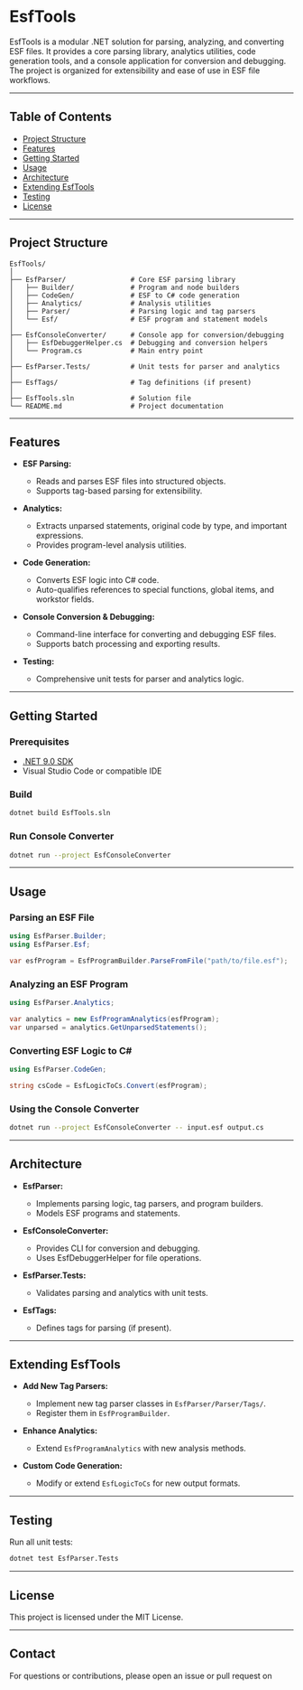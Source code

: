 # EsfTools

EsfTools is a modular .NET solution for parsing, analyzing, and converting ESF files. It provides a core parsing library, analytics utilities, code generation tools, and a console application for conversion and debugging. The project is organized for extensibility and ease of use in ESF file workflows.

---

## Table of Contents

- [Project Structure](#project-structure)
- [Features](#features)
- [Getting Started](#getting-started)
- [Usage](#usage)
- [Architecture](#architecture)
- [Extending EsfTools](#extending-esftools)
- [Testing](#testing)
- [License](#license)

---

## Project Structure

```
EsfTools/
│
├── EsfParser/                # Core ESF parsing library
│   ├── Builder/              # Program and node builders
│   ├── CodeGen/              # ESF to C# code generation
│   ├── Analytics/            # Analysis utilities
│   ├── Parser/               # Parsing logic and tag parsers
│   └── Esf/                  # ESF program and statement models
│
├── EsfConsoleConverter/      # Console app for conversion/debugging
│   ├── EsfDebuggerHelper.cs  # Debugging and conversion helpers
│   └── Program.cs            # Main entry point
│
├── EsfParser.Tests/          # Unit tests for parser and analytics
│
├── EsfTags/                  # Tag definitions (if present)
│
├── EsfTools.sln              # Solution file
└── README.md                 # Project documentation
```

---

## Features

- **ESF Parsing:**  
  - Reads and parses ESF files into structured objects.
  - Supports tag-based parsing for extensibility.

- **Analytics:**  
  - Extracts unparsed statements, original code by type, and important expressions.
  - Provides program-level analysis utilities.

- **Code Generation:**  
  - Converts ESF logic into C# code.
  - Auto-qualifies references to special functions, global items, and workstor fields.

- **Console Conversion & Debugging:**  
  - Command-line interface for converting and debugging ESF files.
  - Supports batch processing and exporting results.

- **Testing:**  
  - Comprehensive unit tests for parser and analytics logic.

---

## Getting Started

### Prerequisites

- [.NET 9.0 SDK](https://dotnet.microsoft.com/download/dotnet/9.0)
- Visual Studio Code or compatible IDE

### Build

```sh
dotnet build EsfTools.sln
```

### Run Console Converter

```sh
dotnet run --project EsfConsoleConverter
```

---

## Usage

### Parsing an ESF File

```csharp
using EsfParser.Builder;
using EsfParser.Esf;

var esfProgram = EsfProgramBuilder.ParseFromFile("path/to/file.esf");
```

### Analyzing an ESF Program

```csharp
using EsfParser.Analytics;

var analytics = new EsfProgramAnalytics(esfProgram);
var unparsed = analytics.GetUnparsedStatements();
```

### Converting ESF Logic to C#

```csharp
using EsfParser.CodeGen;

string csCode = EsfLogicToCs.Convert(esfProgram);
```

### Using the Console Converter

```sh
dotnet run --project EsfConsoleConverter -- input.esf output.cs
```

---

## Architecture

- **EsfParser:**  
  - Implements parsing logic, tag parsers, and program builders.
  - Models ESF programs and statements.

- **EsfConsoleConverter:**  
  - Provides CLI for conversion and debugging.
  - Uses EsfDebuggerHelper for file operations.

- **EsfParser.Tests:**  
  - Validates parsing and analytics with unit tests.

- **EsfTags:**  
  - Defines tags for parsing (if present).

---

## Extending EsfTools

- **Add New Tag Parsers:**  
  - Implement new tag parser classes in `EsfParser/Parser/Tags/`.
  - Register them in `EsfProgramBuilder`.

- **Enhance Analytics:**  
  - Extend `EsfProgramAnalytics` with new analysis methods.

- **Custom Code Generation:**  
  - Modify or extend `EsfLogicToCs` for new output formats.

---

## Testing

Run all unit tests:

```sh
dotnet test EsfParser.Tests
```

---

## License

This project is licensed under the MIT License.

---

## Contact

For questions or contributions, please open an issue or pull request on